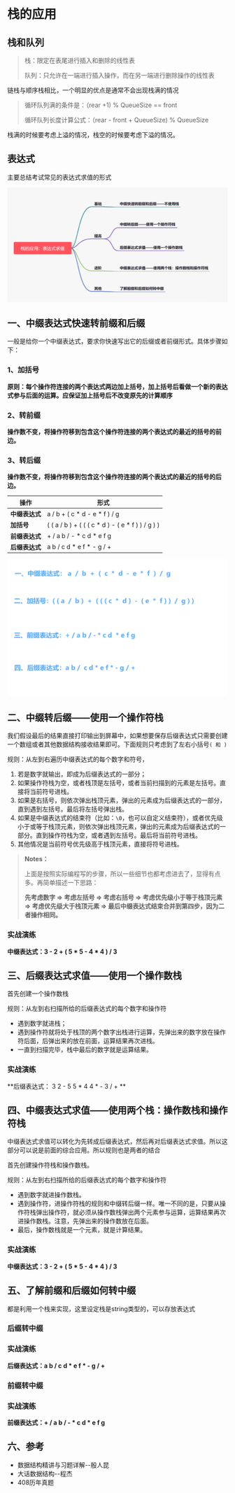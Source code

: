 

# 栈的应用

## 栈和队列

> 栈：限定在表尾进行插入和删除的线性表
>
> 队列：只允许在一端进行插入操作，而在另一端进行删除操作的线性表

链栈与顺序栈相比，一个明显的优点是通常不会出现栈满的情况

> 循环队列满的条件是：（rear +1) % QueueSize == front
>
> 循环队列长度计算公式：（rear - front + QueueSize) % QueueSize

 栈满的时候要考虑上溢的情况，栈空的时候要考虑下溢的情况。 





## 表达式

主要总结考试常见的表达式求值的形式

![image-20210402214846535](assets/%E6%A0%88%E7%9A%84%E5%BA%94%E7%94%A8/image-20210402214846535.png)

## 一、中缀表达式快速转前缀和后缀

一般是给你一个中缀表达式，要求你快速写出它的后缀或者前缀形式。具体步骤如下：

### 1、加括号

**原则：每个操作符连接的两个表达式两边加上括号，加上括号后看做一个新的表达式参与后面的运算。应保证加上括号后不改变原先的计算顺序**

### 2、转前缀

**操作数不变，将操作符移到包含这个操作符连接的两个表达式的最近的括号的前边。**

### 3、转后缀

**操作数不变，将操作符移到包含这个操作符连接的两个表达式的最近的括号的后边。**

| 操作           | 形式                                              |
| -------------- | ------------------------------------------------- |
| **中缀表达式** | a / b + ( c * d - e * f ) / g                     |
| **加括号**     | ( ( a / b ) + ( ( ( c * d ) - ( e * f ) ) / g ) ) |
| **前缀表达式** | + / a b / - * c d * e f g                         |
| **后缀表达式** | a b / c d * e f * - g / +                         |

![image-20210327223301727](assets/%E6%A0%88%E7%9A%84%E5%BA%94%E7%94%A8/image-20210327223301727.png)

## 二、中缀转后缀——使用一个操作符栈

我们假设最后的结果直接打印输出到屏幕中，如果想要保存后缀表达式只需要创建一个数组或者其他数据结构接收结果即可。下面规则只考虑到了左右小括号`( 和 )`

规则：从左到右遍历中缀表达式的每个数字和符号，

1. 若是数字就输出，即成为后缀表达式的一部分；
2. 如果操作符栈为空，或者栈顶是左括号，或者当前扫描到的元素是左括号。直接将当前符号进栈。
3. 如果是右括号，则依次弹出栈顶元素，弹出的元素成为后缀表达式的一部分，直到遇到左括号。最后将左括号弹出栈。
4. 如果是中缀表达式的结束符（比如：`\0`，也可以自定义结束符），或者优先级小于或等于栈顶元素，则依次弹出栈顶元素，弹出的元素成为后缀表达式的一部分。直到操作符栈为空，或者遇到左括号。最后将当前符号进栈。
5. 其他情况是当前符号优先级高于栈顶元素，直接将符号进栈。

> **Notes：**
>
> 上面是按照实际编程写的步骤，所以一些细节也都考虑进去了，显得有点多。再简单描述一下思路：
>
> **先考虑数字 => 考虑左括号 => 考虑右括号 => 考虑优先级小于等于栈顶元素 => 考虑优先级大于栈顶元素 => 最后中缀表达式结束合并到第四步，因为二者操作相同。**



### 实战演练

**中缀表达式：3 - 2 + ( 5 * 5 - 4 * 4 ) / 3**



## 三、后缀表达式求值——使用一个操作数栈

首先创建一个操作数栈

规则：从左到右扫描所给的后缀表达式的每个数字和操作符

- 遇到数字就进栈；
- 遇到操作符就将处于栈顶的两个数字出栈进行运算，先弹出来的数字放在操作符后面，后弹出来的放在前面，运算结果再次进栈。
- 一直到扫描完毕，栈中最后的数字就是运算结果。

### 实战演练

**后缀表达式： 3 2 - 5 5 * 4 4 * - 3  / + **



## 四、中缀表达式求值——使用两个栈：操作数栈和操作符栈

中缀表达式求值可以转化为先转成后缀表达式，然后再对后缀表达式求值。所以这部分可以说是前面的综合应用。所以规则也是两者的结合

首先创建操作符栈和操作数栈。

规则：从左到右扫描所给的后缀表达式的每个数字和操作符

* 遇到数字就进操作数栈。
* 遇到操作符，进操作符栈的规则和中缀转后缀一样。唯一不同的是，只要从操作符栈弹出操作符，就必须从操作数栈弹出两个元素参与运算，运算结果再次进操作数栈。注意，先弹出来的操作数放在后面。
* 最后，操作数栈就是一个元素，就是计算结果。

### 实战演练

**中缀表达式：3 - 2 + ( 5 * 5 - 4 * 4 ) / 3**





## 五、了解前缀和后缀如何转中缀

都是利用一个栈来实现，这里设定栈是string类型的，可以存放表达式

### 后缀转中缀

### 实战演练

**后缀表达式：a b / c d * e f * - g / +**



### 前缀转中缀

### 实战演练

**前缀表达式：+ / a b / - * c d * e f g**





## 六、参考

* 数据结构精讲与习题详解--殷人昆
* 大话数据结构--程杰
* 408历年真题










